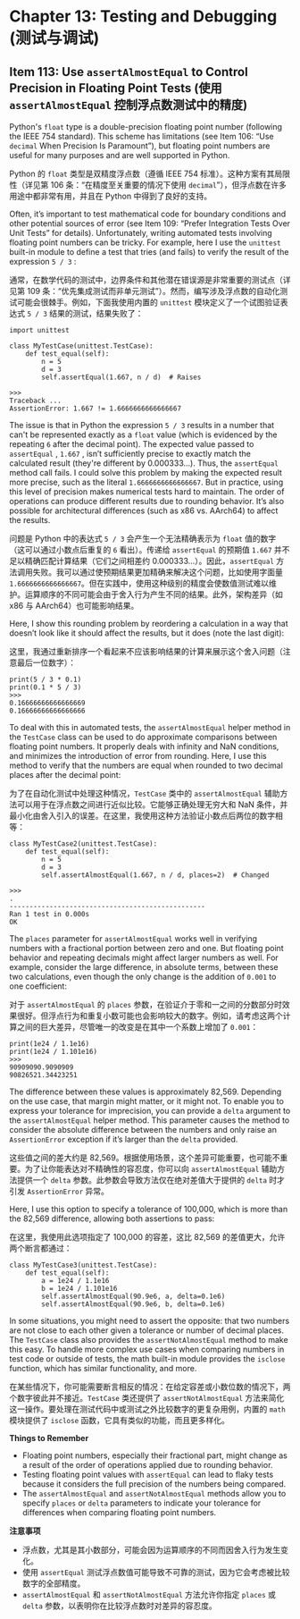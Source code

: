 # Chapter 13: Testing and Debugging (测试与调试)

## Item 113: Use `assertAlmostEqual` to Control Precision in Floating Point Tests (使用 `assertAlmostEqual` 控制浮点数测试中的精度)

Python's `float` type is a double-precision floating point number (following the IEEE 754 standard). This scheme has limitations (see Item 106: “Use `decimal` When Precision Is Paramount”), but floating point numbers are useful for many purposes and are well supported in Python.

Python 的 `float` 类型是双精度浮点数（遵循 IEEE 754 标准）。这种方案有其局限性（详见第 106 条：“在精度至关重要的情况下使用 `decimal`”），但浮点数在许多用途中都非常有用，并且在 Python 中得到了良好的支持。

Often, it’s important to test mathematical code for boundary conditions and other potential sources of error (see Item 109: “Prefer Integration Tests Over Unit Tests” for details). Unfortunately, writing automated tests involving floating point numbers can be tricky. For example, here I use the `unittest` built-in module to define a test that tries (and fails) to verify the result of the expression `5 / 3` :

通常，在数学代码的测试中，边界条件和其他潜在错误源是非常重要的测试点（详见第 109 条：“优先集成测试而非单元测试”）。然而，编写涉及浮点数的自动化测试可能会很棘手。例如，下面我使用内置的 `unittest` 模块定义了一个试图验证表达式 `5 / 3` 结果的测试，结果失败了：

```
import unittest
    
class MyTestCase(unittest.TestCase):
    def test_equal(self):
        n = 5
        d = 3
        self.assertEqual(1.667, n / d)  # Raises

>>>
Traceback ...
AssertionError: 1.667 != 1.6666666666666667
```

The issue is that in Python the expression `5 / 3` results in a number that can't be represented exactly as a `float` value (which is evidenced by the repeating `6` after the decimal point). The expected value passed to `assertEqual` , `1.667` , isn’t sufficiently precise to exactly match the calculated result (they're different by 0.000333...). Thus, the `assertEqual` method call fails. I could solve this problem by making the expected result more precise, such as the literal `1.6666666666666667`. But in practice, using this level of precision makes numerical tests hard to maintain. The order of operations can produce different results due to rounding behavior. It’s also possible for architectural differences (such as x86 vs. AArch64) to affect the results.

问题是 Python 中的表达式 `5 / 3` 会产生一个无法精确表示为 `float` 值的数字（这可以通过小数点后重复的 `6` 看出）。传递给 `assertEqual` 的预期值 `1.667` 并不足以精确匹配计算结果（它们之间相差约 0.000333...）。因此，`assertEqual` 方法调用失败。我可以通过使预期结果更加精确来解决这个问题，比如使用字面量 `1.6666666666666667`。但在实践中，使用这种级别的精度会使数值测试难以维护。运算顺序的不同可能会由于舍入行为产生不同的结果。此外，架构差异（如 x86 与 AArch64）也可能影响结果。

Here, I show this rounding problem by reordering a calculation in a way that doesn’t look like it should affect the results, but it does (note the last digit):

这里，我通过重新排序一个看起来不应该影响结果的计算来展示这个舍入问题（注意最后一位数字）：

```
print(5 / 3 * 0.1)
print(0.1 * 5 / 3)
>>>
0.16666666666666669
0.16666666666666666
```

To deal with this in automated tests, the `assertAlmostEqual` helper method in the `TestCase` class can be used to do approximate comparisons between floating point numbers. It properly deals with infinity and NaN conditions, and minimizes the introduction of error from rounding. Here, I use this method to verify that the numbers are equal when rounded to two decimal places after the decimal point:

为了在自动化测试中处理这种情况，`TestCase` 类中的 `assertAlmostEqual` 辅助方法可以用于在浮点数之间进行近似比较。它能够正确处理无穷大和 NaN 条件，并最小化由舍入引入的误差。在这里，我使用这种方法验证小数点后两位的数字相等：

```
class MyTestCase2(unittest.TestCase):
    def test_equal(self):
        n = 5
        d = 3
        self.assertAlmostEqual(1.667, n / d, places=2)  # Changed

>>>
.
-------------------------------------------------
Ran 1 test in 0.000s
OK        
```

The `places` parameter for `assertAlmostEqual` works well in verifying numbers with a fractional portion between zero and one. But floating point behavior and repeating decimals might affect larger numbers as well. For example, consider the large difference, in absolute terms, between these two calculations, even though the only change is the addition of `0.001` to one coefficient:

对于 `assertAlmostEqual` 的 `places` 参数，在验证介于零和一之间的分数部分时效果很好。但浮点行为和重复小数可能也会影响较大的数字。例如，请考虑这两个计算之间的巨大差异，尽管唯一的改变是在其中一个系数上增加了 `0.001`：

```
print(1e24 / 1.1e16)
print(1e24 / 1.101e16)
>>>
90909090.9090909
90826521.34423251
```

The difference between these values is approximately 82,569. Depending on the use case, that margin might matter, or it might not. To enable you to express your tolerance for imprecision, you can provide a `delta` argument to the `assertAlmostEqual` helper method. This parameter causes the method to consider the absolute difference between the numbers and only raise an `AssertionError` exception if it’s larger than the `delta` provided.

这些值之间的差大约是 82,569。根据使用场景，这个差异可能重要，也可能不重要。为了让你能表达对不精确性的容忍度，你可以向 `assertAlmostEqual` 辅助方法提供一个 `delta` 参数。此参数会导致方法仅在绝对差值大于提供的 `delta` 时才引发 `AssertionError` 异常。

Here, I use this option to specify a tolerance of 100,000, which is more than the 82,569 difference, allowing both assertions to pass:

在这里，我使用此选项指定了 100,000 的容差，这比 82,569 的差值更大，允许两个断言都通过：

```
class MyTestCase3(unittest.TestCase):
    def test_equal(self):
        a = 1e24 / 1.1e16
        b = 1e24 / 1.101e16
        self.assertAlmostEqual(90.9e6, a, delta=0.1e6)
        self.assertAlmostEqual(90.9e6, b, delta=0.1e6)
```

In some situations, you might need to assert the opposite: that two numbers are not close to each other given a tolerance or number of decimal places. The `TestCase` class also provides the `assertNotAlmostEqual` method to make this easy. To handle more complex use cases when comparing numbers in test code or outside of tests, the math built-in module provides the `isclose` function, which has similar functionality, and more.

在某些情况下，你可能需要断言相反的情况：在给定容差或小数位数的情况下，两个数字彼此并不接近。`TestCase` 类还提供了 `assertNotAlmostEqual` 方法来简化这一操作。要处理在测试代码中或测试之外比较数字的更复杂用例，内置的 `math` 模块提供了 `isclose` 函数，它具有类似的功能，而且更多样化。

**Things to Remember**
- Floating point numbers, especially their fractional part, might change as a result of the order of operations applied due to rounding behavior.
- Testing floating point values with `assertEqual` can lead to flaky tests because it considers the full precision of the numbers being compared.
- The `assertAlmostEqual` and `assertNotAlmostEqual` methods allow you to specify `places` or `delta` parameters to indicate your tolerance for differences when comparing floating point numbers.

**注意事项**

- 浮点数，尤其是其小数部分，可能会因为运算顺序的不同而因舍入行为发生变化。
- 使用 `assertEqual` 测试浮点数值可能导致不可靠的测试，因为它会考虑被比较数字的全部精度。
- `assertAlmostEqual` 和 `assertNotAlmostEqual` 方法允许你指定 `places` 或 `delta` 参数，以表明你在比较浮点数时对差异的容忍度。
